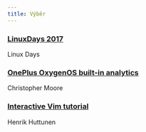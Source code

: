 ```yaml
---
title: Výběr
---
```


### [LinuxDays 2017](https://www.linuxdays.cz/2017/video/)
Linux Days

### [OnePlus OxygenOS built-in analytics](https://www.chrisdcmoore.co.uk/post/oneplus-analytics/)
Christopher Moore

### [Interactive Vim tutorial](http://www.openvim.com/)
Henrik Huttunen
